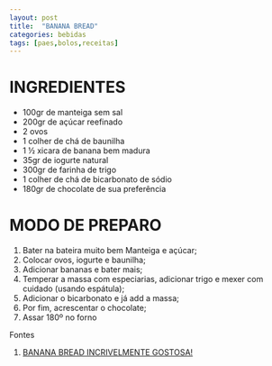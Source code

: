 ```yaml
---
layout: post
title:  "BANANA BREAD"
categories: bebidas
tags: [paes,bolos,receitas]
---
```


INGREDIENTES
===

* 100gr de manteiga sem sal
* 200gr de açúcar reefinado
* 2 ovos
* 1 colher de chá de baunilha
* 1 ½ xicara de banana bem madura
* 35gr de iogurte natural
* 300gr de farinha de trigo
* 1 colher de chá de bicarbonato de sódio
* 180gr de chocolate de sua preferência 

MODO DE PREPARO
===

1. Bater na bateira muito bem Manteiga e açúcar;
2. Colocar ovos, iogurte e baunilha;
3. Adicionar bananas e bater mais;
4. Temperar a massa com especiarias, adicionar trigo e mexer com cuidado (usando espátula);
5. Adicionar o bicarbonato e já add a massa;
6. Por fim, acrescentar o chocolate;
7. Assar 180º no forno

Fontes

1. [BANANA BREAD INCRIVELMENTE GOSTOSA!](https://www.youtube.com/watch?v=I0xp2Itomgc)